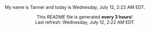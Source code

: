 My name is Tanner and today is Wednesday, July 12, 2:22 AM EDT.

<p align="center">This <i>README</i> file is generated <b>every 3 hours</b>!</br>Last refresh: Wednesday, July 12, 2:22 AM EDT<br /></p>
